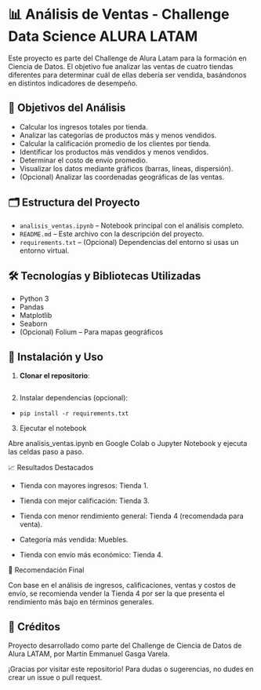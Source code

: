 # 📊 Análisis de Ventas - Challenge Data Science ALURA LATAM

Este proyecto es parte del Challenge de Alura Latam para la formación en Ciencia de Datos. El objetivo fue analizar las ventas de cuatro tiendas diferentes para determinar cuál de ellas debería ser vendida, basándonos en distintos indicadores de desempeño.

## 📌 Objetivos del Análisis

- Calcular los ingresos totales por tienda.
- Analizar las categorías de productos más y menos vendidos.
- Calcular la calificación promedio de los clientes por tienda.
- Identificar los productos más vendidos y menos vendidos.
- Determinar el costo de envío promedio.
- Visualizar los datos mediante gráficos (barras, líneas, dispersión).
- (Opcional) Analizar las coordenadas geográficas de las ventas.

## 🗂️ Estructura del Proyecto

- `analisis_ventas.ipynb` – Notebook principal con el análisis completo.
- `README.md` – Este archivo con la descripción del proyecto.
- `requirements.txt` – (Opcional) Dependencias del entorno si usas un entorno virtual.

## 🛠️ Tecnologías y Bibliotecas Utilizadas

- Python 3
- Pandas
- Matplotlib
- Seaborn
- (Opcional) Folium – Para mapas geográficos

## 🔧 Instalación y Uso

1. **Clonar el repositorio**:

```bash

```

2. Instalar dependencias (opcional):

- `pip install -r requirements.txt`

3. Ejecutar el notebook

Abre analisis_ventas.ipynb en Google Colab o Jupyter Notebook y ejecuta las celdas paso a paso.

📈 Resultados Destacados

- Tienda con mayores ingresos: Tienda 1.

- Tienda con mejor calificación: Tienda 3.

- Tienda con menor rendimiento general: Tienda 4 (recomendada para venta).

- Categoría más vendida: Muebles.

- Tienda con envío más económico: Tienda 4.

📌 Recomendación Final

Con base en el análisis de ingresos, calificaciones, ventas y costos de envío, se recomienda vender la Tienda 4 por ser la que presenta el rendimiento más bajo en términos generales.

## 📍 Créditos

Proyecto desarrollado como parte del Challenge de Ciencia de Datos de Alura LATAM, por Martín Emmanuel Gasga Varela.



¡Gracias por visitar este repositorio! Para dudas o sugerencias, no dudes en crear un issue o pull request.
